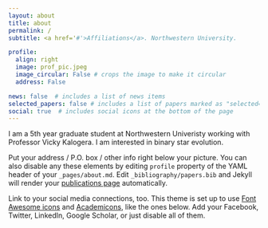 ```yaml
---
layout: about
title: about
permalink: /
subtitle: <a href='#'>Affiliations</a>. Northwestern University.

profile:
  align: right
  image: prof_pic.jpeg
  image_circular: False # crops the image to make it circular
  address: False

news: false  # includes a list of news items
selected_papers: false # includes a list of papers marked as "selected={true}"
social: true  # includes social icons at the bottom of the page
---
```


I am a 5th year graduate student at Northwestern Univeristy working with Professor Vicky Kalogera. I am interested in binary star evolution.

Put your address / P.O. box / other info right below your picture. You can also disable any these elements by editing `profile` property of the YAML header of your `_pages/about.md`. Edit `_bibliography/papers.bib` and Jekyll will render your [publications page](/al-folio/publications/) automatically.

Link to your social media connections, too. This theme is set up to use [Font Awesome icons](http://fortawesome.github.io/Font-Awesome/) and [Academicons](https://jpswalsh.github.io/academicons/), like the ones below. Add your Facebook, Twitter, LinkedIn, Google Scholar, or just disable all of them.
